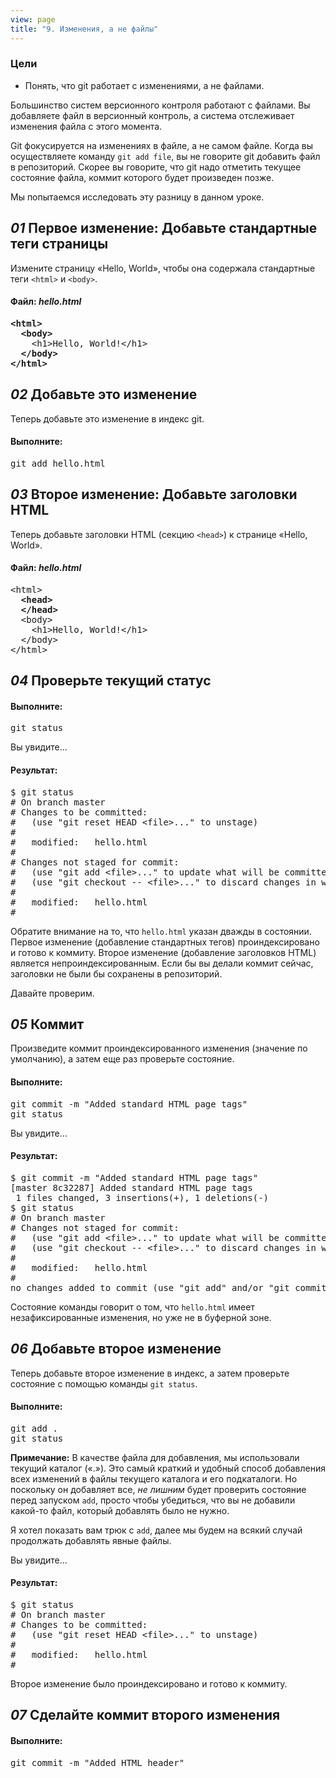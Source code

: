 ```yaml
---
view: page
title: "9. Изменения, а не файлы"
---
```


<h3>Цели</h3>

<ul><li>Понять, что git работает с изменениями, а не файлами.</li></ul>

<p>Большинство систем версионного контроля работают с файлами. Вы добавляете файл в версионный контроль, а система отслеживает изменения файла с этого момента.</p>

<p>Git фокусируется на изменениях в файле, а не самом файле. Когда вы осуществляете команду <code>git add file</code>,  вы не говорите git добавить файл в репозиторий. Скорее вы говорите, что git надо отметить текущее состояние файла, коммит которого будет произведен позже.</p>

<p>Мы попытаемся исследовать эту разницу в данном уроке.</p>

<h2><em>01</em> Первое изменение: Добавьте стандартные теги страницы</h2>

<p>Измените страницу «Hello, World», чтобы она содержала стандартные теги <code>&lt;html&gt;</code> и <code>&lt;body&gt;</code>.</p>

<h4 class="h4-pre">Файл: <em style="text-transform: none">hello.html</em></h4>

<pre class="file"><strong>&lt;html&gt;
  &lt;body&gt;</strong>
    &lt;h1&gt;Hello, World!&lt;/h1&gt;
  <strong>&lt;/body&gt;
&lt;/html&gt;</strong></pre>

<h2><em>02</em> Добавьте это изменение</h2>

<p>Теперь добавьте это изменение в индекс git.</p>

<h4 class="h4-pre">Выполните:</h4>

<pre class="instructions">git add hello.html</pre>

<h2><em>03</em> Второе изменение: Добавьте заголовки HTML</h2>

<p>Теперь добавьте заголовки HTML (секцию <code>&lt;head&gt;</code>) к странице «Hello, World».</p>

<h4 class="h4-pre">Файл: <em style="text-transform: none">hello.html</em></h4>

<pre class="file">&lt;html&gt;
<strong>  &lt;head&gt;
  &lt;/head&gt;</strong>
  &lt;body&gt;
    &lt;h1&gt;Hello, World!&lt;/h1&gt;
  &lt;/body&gt;
&lt;/html&gt;</pre>

<h2><em>04</em> Проверьте текущий статус</h2>

<h4 class="h4-pre">Выполните:</h4>

<pre class="instructions">git status</pre>

<p>Вы увидите…</p>

<h4 class="h4-pre">Результат:</h4>

<pre class="sample">$ git status
# On branch master
# Changes to be committed:
#   (use "git reset HEAD &lt;file&gt;..." to unstage)
#
#	modified:   hello.html
#
# Changes not staged for commit:
#   (use "git add &lt;file&gt;..." to update what will be committed)
#   (use "git checkout -- &lt;file&gt;..." to discard changes in working directory)
#
#	modified:   hello.html
#</pre>

<p>Обратите внимание на то, что <code>hello.html</code> указан дважды в состоянии. Первое изменение (добавление стандартных тегов) проиндексировано и готово к коммиту. Второе изменение (добавление заголовков HTML) является непроиндексированным. Если бы вы делали коммит сейчас, заголовки не были бы сохранены в репозиторий.</p>

<p>Давайте проверим.</p>

<h2><em>05</em> Коммит</h2>

<p>Произведите коммит проиндексированного изменения (значение по умолчанию), а затем еще раз проверьте состояние.</p>

<h4 class="h4-pre">Выполните:</h4>

<pre class="instructions">git commit -m "Added standard HTML page tags"
git status</pre>

<p>Вы увидите…</p>

<h4 class="h4-pre">Результат:</h4>

<pre class="sample">$ git commit -m "Added standard HTML page tags"
[master 8c32287] Added standard HTML page tags
 1 files changed, 3 insertions(+), 1 deletions(-)
$ git status
# On branch master
# Changes not staged for commit:
#   (use "git add &lt;file&gt;..." to update what will be committed)
#   (use "git checkout -- &lt;file&gt;..." to discard changes in working directory)
#
#	modified:   hello.html
#
no changes added to commit (use "git add" and/or "git commit -a")</pre>

<p>Состояние команды говорит о том, что <code>hello.html</code> имеет незафиксированные изменения, но уже не в буферной зоне.</p>

<h2><em>06</em> Добавьте второе изменение</h2>

<p>Теперь добавьте второе изменение в индекс, а затем проверьте состояние с помощью команды <code>git status</code>.</p>

<h4 class="h4-pre">Выполните:</h4>

<pre class="instructions">git add .
git status</pre>

<p class="note"><strong>Примечание:</strong> В качестве файла для добавления, мы использовали текущий каталог («.»). Это самый краткий и удобный способ добавления всех изменений в файлы текущего каталога и его подкаталоги. Но поскольку он добавляет все, <em>не лишним</em> будет проверить состояние перед запуском <code>add</code>, просто чтобы убедиться, что вы не добавили какой-то файл, который добавлять было не нужно.</p>

<p class="note">Я хотел показать вам трюк с <code>add</code>, далее мы будем на всякий случай продолжать добавлять явные файлы.</p>

<p>Вы увидите…</p>

<h4 class="h4-pre">Результат:</h4>

<pre class="sample">$ git status
# On branch master
# Changes to be committed:
#   (use "git reset HEAD &lt;file&gt;..." to unstage)
#
#	modified:   hello.html
#</pre>

<p>Второе изменение было проиндексировано и готово к коммиту.</p>

<h2><em>07</em> Сделайте коммит второго изменения</h2>

<h4 class="h4-pre">Выполните:</h4>

<pre class="instructions">git commit -m "Added HTML header"</pre>

